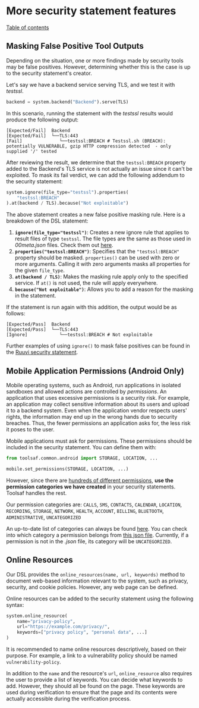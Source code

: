 # More security statement features

[Table of contents](README.md)

## Masking False Positive Tool Outputs
Depending on the situation, one or more findings made by security tools may be false positives. However, determining whether this is the case is up to the security statement's creator.

Let's say we have a backend service serving TLS, and we test it with _testssl_.
```python
backend = system.backend("Backend").serve(TLS)
```
In this scenario, running the statement with the _testssl_ results would produce the following output:
```shell
[Expected/Fail]  Backend
[Expected/Fail]  └──TLS:443
[Fail]              └──testssl:BREACH # Testssl.sh (BREACH): potentially VULNERABLE, gzip HTTP compression detected  - only supplied '/' tested
```
After reviewing the result, we determine that the `testssl:BREACH` property added to the Backend's TLS service is not actually an issue since it can't be exploited. To mask its fail verdict, we can add the following addendum to the security statement:
```python
system.ignore(file_type="testssl").properties(
    "testssl:BREACH"
).at(backend / TLS).because("Not exploitable")
```
The above statement creates a new false positive masking rule. Here is a breakdown of the DSL statement:

1. **`ignore(file_type="testssl")`**: Creates a new ignore rule that applies to result files of type `testssl`. The file types are the same as those used in _00meta.json_ files. Check them out [here](Tools.md#list-of-supported-tools).
2. **`properties("testssl:BREACH")`**: Specifies that the `"testssl:BREACH"` property should be masked. `properties()` can be used with zero or more arguments. Calling it with zero arguments masks all properties for the given `file_type`.
3. **`at(backend / TLS)`**: Makes the masking rule apply only to the specified service. If `at()` is not used, the rule will apply everywhere.
4. **`because("Not exploitable")`**: Allows you to add a reason for the masking in the statement.

If the statement is run again with this addition, the output would be as follows:
```shell
[Expected/Pass]  Backend
[Expected/Pass]  └──TLS:443
[Ignore]            └──testssl:BREACH # Not exploitable
```

Further examples of using `ignore()` to mask false positives can be found in the [Ruuvi security statement](https://github.com/testofthings/statement-ruuvi/blob/main/ruuvi/statement.py).

## Mobile Application Permissions (Android Only)

Mobile operating systems, such as Android, run applications in isolated sandboxes and
allowed actions are controlled by _permissions_.
An application that uses excessive permissions is a security risk.
For example, an application may collect sensitive information about its users and upload it to a backend system.
Even when the application vendor respects users' rights, the information may end up in the wrong hands
due to security breaches.
Thus, the fewer permissions an application asks for, the less risk it poses to the user.

Mobile applications must ask for permissions. These permissions should be included in the security statement. You can define them with:
```python
from toolsaf.common.android import STORAGE, LOCATION, ...

mobile.set_permissions(STORAGE, LOCATION, ...)
```
However, since there are [hundreds of different permissions](https://developer.android.com/reference/android/Manifest.permission), **use the permission categories we have created** in your security statements. Toolsaf handles the rest.

Our permission categories are: `CALLS`, `SMS`, `CONTACTS`, `CALENDAR`, `LOCATION`, `RECORDING`, `STORAGE`, `NETWORK`, `HEALTH`, `ACCOUNT`, `BILLING`, `BLUETOOTH`, `ADMINISTRATIVE`, `UNCATEGORIZED`

An up-to-date list of categories can always be found [here](../toolsaf/common/android.py). You can check into which category a permission belongs from [this json file](../toolsaf/adapters/data/android_permissions.json). Currently, if a permission is not in the _.json_ file, its category will be `UNCATEGORIZED`.

## Online Resources

Our DSL provides the `online_resources(name, url, keywords)` method to document web-based information relevant to the system, such as privacy, security, and cookie policies. However, any web page can be defined.

Online resources can be added to the security statement using the following syntax:
```python
system.online_resource(
    name="privacy-policy",
    url="https://example.com/privacy/",
    keywords=["privacy policy", "personal data", ...]
)
```
It is recommended to name online resources descriptively, based on their purpose. For example, a link to a vulnerability policy should be named `vulnerability-policy`.

In addition to the `name` and the resource's `url`, `online_resource` also requires the user to provide a list of keywords. You can decide what keywords to add. However, they should all be found on the page. These keywords are used during verification to ensure that the page and its contents were actually accessible during the verification process.
